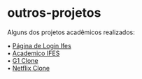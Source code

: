 # outros-projetos
Alguns dos projetos acadêmicos realizados:

• <a href="https://saviosantanna.github.io/outros-projetos/pagLogin-ifes/index.html" target="_blank">Página de Login Ifes</a> <br>
• <a href="">Academico IFES</a> <br>
• <a href="">G1 Clone</a> <br>
• <a href="">Netflix Clone</a> <br>